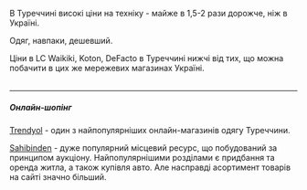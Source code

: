 
В Туреччині високі ціни на техніку - майже в 1,5-2 рази дорожче, ніж в Україні.

Одяг, навпаки, дешевший. 

<section>
Ціни в LC Waikiki, Koton, DeFacto в Туреччині нижчі від тих, що можна побачити в цих же мережевих магазинах Україні.
</section>

 </br>

***

##### Онлайн-шопінг

[Trendyol](https://www.trendyol.com/) - один з найпопулярніших онлайн-магазинів одягу Туреччини.

[Sahibinden](sahibinden.com) - дуже популярний місцевий ресурс, що побудований за принципом аукціону. Найпопулярнішими розділами є придбання та оренда житла, а також купівля авто. Але насправді асортимент товарів на сайті значно більший.
